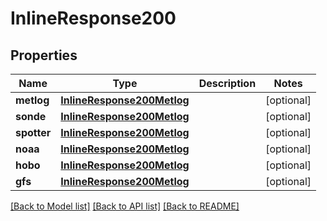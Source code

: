# InlineResponse200

## Properties
Name | Type | Description | Notes
------------ | ------------- | ------------- | -------------
**metlog** | [**InlineResponse200Metlog**](InlineResponse200Metlog.md) |  | [optional] 
**sonde** | [**InlineResponse200Metlog**](InlineResponse200Metlog.md) |  | [optional] 
**spotter** | [**InlineResponse200Metlog**](InlineResponse200Metlog.md) |  | [optional] 
**noaa** | [**InlineResponse200Metlog**](InlineResponse200Metlog.md) |  | [optional] 
**hobo** | [**InlineResponse200Metlog**](InlineResponse200Metlog.md) |  | [optional] 
**gfs** | [**InlineResponse200Metlog**](InlineResponse200Metlog.md) |  | [optional] 

[[Back to Model list]](../README.md#documentation-for-models) [[Back to API list]](../README.md#documentation-for-api-endpoints) [[Back to README]](../README.md)

